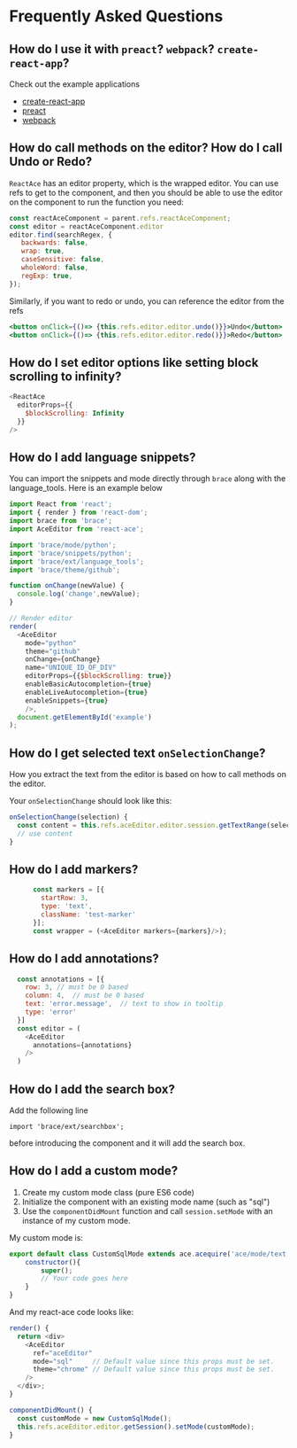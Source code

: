 # Frequently Asked Questions

## How do I use it with `preact`? `webpack`? `create-react-app`?

Check out the example applications

* [create-react-app](https://github.com/securingsincity/react-ace-create-react-app-example)
* [preact](https://github.com/securingsincity/react-ace-preact-example)
* [webpack](https://github.com/securingsincity/react-ace-webpack-example)


## How do call methods on the editor? How do I call Undo or Redo?

`ReactAce` has an editor property, which is the wrapped editor. You can use refs to get to the component, and then you should be able to use the editor on the component to run the function you need:

```javascript
const reactAceComponent = parent.refs.reactAceComponent;
const editor = reactAceComponent.editor
editor.find(searchRegex, {
   backwards: false,
   wrap: true,
   caseSensitive: false,
   wholeWord: false,
   regExp: true,
});
```

Similarly, if you want to redo or undo, you can reference the editor from the refs

```jsx
<button onClick={()=> {this.refs.editor.editor.undo()}}>Undo</button>
<button onClick={()=> {this.refs.editor.editor.redo()}}>Redo</button>
```

## How do I set editor options like setting block scrolling to infinity?

```javascript
<ReactAce
  editorProps={{
    $blockScrolling: Infinity
  }}
/>
```

## How do I add language snippets?

You can import the snippets and mode directly through `brace` along with the language_tools. Here is an example below


```javascript
import React from 'react';
import { render } from 'react-dom';
import brace from 'brace';
import AceEditor from 'react-ace';

import 'brace/mode/python';
import 'brace/snippets/python';
import 'brace/ext/language_tools';
import 'brace/theme/github';

function onChange(newValue) {
  console.log('change',newValue);
}

// Render editor
render(
  <AceEditor
    mode="python"
    theme="github"
    onChange={onChange}
    name="UNIQUE_ID_OF_DIV"
    editorProps={{$blockScrolling: true}}
    enableBasicAutocompletion={true}
    enableLiveAutocompletion={true}
    enableSnippets={true}
    />,
  document.getElementById('example')
);
```

## How do I get selected text `onSelectionChange`?

How you extract the text from the editor is based on how to call methods on the editor.

Your `onSelectionChange` should look like this:

```javascript
onSelectionChange(selection) {
  const content = this.refs.aceEditor.editor.session.getTextRange(selection.getRange());
  // use content
}
```

## How do I add markers?
```javascript
      const markers = [{
        startRow: 3,
        type: 'text',
        className: 'test-marker'
      }];
      const wrapper = (<AceEditor markers={markers}/>);
```

## How do I add annotations?
```javascript
  const annotations = [{
    row: 3, // must be 0 based
    column: 4,  // must be 0 based
    text: 'error.message',  // text to show in tooltip
    type: 'error'
  }]
  const editor = (
    <AceEditor
      annotations={annotations}
    />
  )
```

## How do I add the search box?
Add the following line

`import 'brace/ext/searchbox';`

before introducing the component and it will add the search box.

## How do I add a custom mode?

1. Create my custom mode class (pure ES6 code)
2. Initialize the component with an existing mode name (such as "sql")
3. Use the `componentDidMount` function and call `session.setMode` with an instance of my custom mode.

My custom mode is:
```javascript
export default class CustomSqlMode extends ace.acequire('ace/mode/text').Mode {
	constructor(){
		super();
		// Your code goes here
	}
}
```

And my react-ace code looks like:
```javascript
render() {
  return <div>
    <AceEditor
      ref="aceEditor"
      mode="sql"     // Default value since this props must be set.
      theme="chrome" // Default value since this props must be set.
    />
  </div>;
}

componentDidMount() {
  const customMode = new CustomSqlMode();
  this.refs.aceEditor.editor.getSession().setMode(customMode);
}
```


